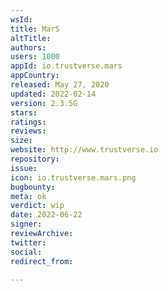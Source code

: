 ```yaml
---
wsId: 
title: MarS
altTitle: 
authors: 
users: 1000
appId: io.trustverse.mars
appCountry: 
released: May 27, 2020
updated: 2022-02-14
version: 2.3.5G
stars: 
ratings: 
reviews: 
size: 
website: http://www.trustverse.io
repository: 
issue: 
icon: io.trustverse.mars.png
bugbounty: 
meta: ok
verdict: wip
date: 2022-06-22
signer: 
reviewArchive: 
twitter: 
social: 
redirect_from: 

---
```


